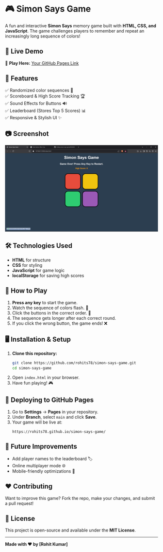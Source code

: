 # 🎮 Simon Says Game

A fun and interactive **Simon Says** memory game built with **HTML, CSS, and JavaScript**. The game challenges players to remember and repeat an increasingly long sequence of colors!

## 🚀 Live Demo
🔗 **Play Here:** [Your GitHub Pages Link](https://rohits78.github.io/simon-says-game/)

## 📌 Features
✅ Randomized color sequences 🎨  
✅ Scoreboard & High Score Tracking 🏆  
✅ Sound Effects for Buttons 🔊  
✅ Leaderboard (Stores Top 5 Scores) 📊  
✅ Responsive & Stylish UI ✨  

## 📷 Screenshot
![Simon Says Game Preview](simon-says.png)

## 🛠️ Technologies Used
- **HTML** for structure
- **CSS** for styling
- **JavaScript** for game logic
- **localStorage** for saving high scores

## 🎯 How to Play
1. **Press any key** to start the game.
2. Watch the sequence of colors flash. 👀
3. Click the buttons in the correct order. 🎯
4. The sequence gets longer after each correct round.
5. If you click the wrong button, the game ends! ❌

## 🖥️ Installation & Setup
1. **Clone this repository:**
   ```sh
   git clone https://github.com/rohits78/simon-says-game.git
   cd simon-says-game
   ```
2. Open `index.html` in your browser.
3. Have fun playing! 🎮

## 📢 Deploying to GitHub Pages
1. Go to **Settings** → **Pages** in your repository.
2. Under **Branch**, select `main` and click **Save**.
3. Your game will be live at:
   ```
   https://rohits78.github.io/simon-says-game/
   ```

## 📌 Future Improvements
- Add player names to the leaderboard 🏷️
- Online multiplayer mode 🌐
- Mobile-friendly optimizations 📱

## ❤️ Contributing
Want to improve this game? Fork the repo, make your changes, and submit a pull request!

## 📜 License
This project is open-source and available under the **MIT License**.

---
**Made with ❤️ by [Rohit Kumar]**

